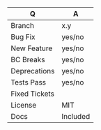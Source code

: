 | Q | A
| --- | ---
| Branch | x.y
| Bug Fix | yes/no
| New Feature | yes/no
| BC Breaks | yes/no
| Deprecations | yes/no
| Tests Pass | yes/no
| Fixed Tickets | <!-- list any issues fixed by this PR, if any -->
| License | MIT
| Docs | Included <!-- highly recommended for new features -->

<!--
- Please take a moment to complete the template above by answering
- yes or no to the given questions and providing the bundle version.
-
- Afterward, replace this comment with the description of your PR.
-->